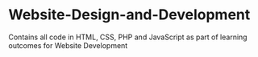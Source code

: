 # Website-Design-and-Development
Contains all code in HTML, CSS, PHP and JavaScript as part of learning outcomes for Website Development
